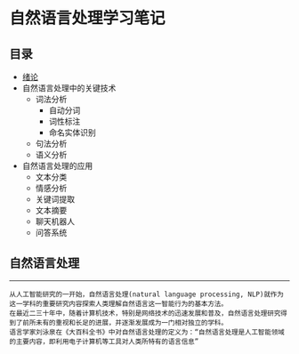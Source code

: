 自然语言处理学习笔记
==================
## 目录
* [绪论](#自然语言处理)
* 自然语言处理中的关键技术
    * 词法分析
        * 自动分词
        * 词性标注
        * 命名实体识别
     * 句法分析
     * 语义分析
* 自然语言处理的应用
    * 文本分类
    * 情感分析
    * 关键词提取
    * 文本摘要
    * 聊天机器人
    * 问答系统

## 自然语言处理
-----------------
```
从人工智能研究的一开始，自然语言处理(natural language processing, NLP)就作为这一学科的重要研究内容探索人类理解自然语言这一智能行为的基本方法。   
在最近二三十年中，随着计算机技术，特别是网络技术的迅速发展和普及，自然语言处理研究得到了前所未有的重视和长足的进展，并逐渐发展成为一门相对独立的学科。   
语言学家刘泳泉在《大百科全书》中对自然语言处理的定义为：“自然语言处理是人工智能领域的主要内容，即利用电子计算机等工具对人类所特有的语言信息”
```
